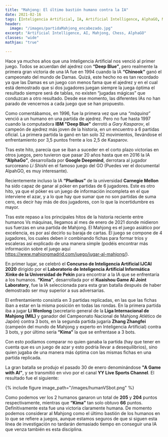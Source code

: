 ```yaml
---
title: "Mahjong: El último bastión humano contra la IA"
date: 2021-02-16
tags: [Inteligencia Artificial, IA, Artificial Intelligence, AlphaGO, Mahjong, chess]
header:
  image: "/images/partidaMahjong_encabezado.jpg"
excerpt: "Artificial Intelligence, AI, Mahjong, Chess, AlphaGO"
classes: "wide"
mathjax: "true"

---
```


Hace ya muchos años que una Inteligencia Artificial nos venció al primer juego. Todos se acuerdan del ajedrez con **“Deep Blue”**, pero realmente la primera gran victoria de una IA fue en 1994 cuando la IA **“Chinook”** ganó el campeonato del mundo de Damas. Quizá, este hecho no es tan recordado ya que las Damas es un juego con menos fama que el ajedrez y en el cual está demostrado que si dos jugadores juegan siempre la juega óptima el resultado siempre será de tablas, no existen “jugadas mágicas” que conduzcan a otro resultado. Desde ese momento, las diferentes IAs no han parado de vencernos a cada juego que se han propuesto. 

Como comentábamos, en 1996, fue la primera vez que una *“máquina”* venció a un humano en una partida de ajedrez. Pero no fue hasta 1997 cuando la computadora **IBM "Deep Blue"** derrotó a *Gary Kasparov*, el campeón de ajedrez más joven de la historia, en un encuentro a 6 partidas oficial. La primera partida la ganó en tan solo 32 movimientos, llevándose el enfrentamiento por 3,5 puntos frente a los 2,5 de Kasparov. 

Tras este hito, parecía que se iban a suceder en el corto plazo victorias en otros juegos, pero tuvieron que pasar 20 años hasta que en 2016 la IA **“AlphaGo”**, desarrollada por **Google Deepmind**, derrotara al jugador surcoreano *Li Shishi* en el famoso juego del GO (Puedes ver el documental AlpahGO, es muy interesante).

Recientemente incluso la IA **“Pluribus”** de la universidad **Carnegie Mellon** ha sido capaz de ganar al póker en partidas de 6 jugadores. Este es otro hito, ya que el póker es un juego de información incompleta en el que interviene el azar, y a lo que hay que sumar que no son partidas de suma cero, es decir hay más de dos jugadores, con lo que la incertidumbre es mayor. 

Tras este repaso a los principales hitos de la historia reciente entre humanos Vs máquinas, llegamos al mes de enero de 2021 donde midieron sus fuerzas en una partida de Mahjong. El Mahjong es el juego asiático por excelencia, es por así decirlo su baraja de cartas. El juego se compone de 4 jugadores, los cuales deben ir combinando fichas para formar tríos y escaleras así explicado de una manera simple (podéis encontrar más información sobre el juego aquí https://www.mahjongmadrid.com/juego/jugar-al-mahjong/).

En primer lugar, se celebró el **Concurso de Inteligencia Artificial IJCAI 2020** dirigido por el **Laboratorio de Inteligencia Artificial Informática Xinke de la Universidad de Pekín** para encontrar a la IA que se enfrentaría a los humanos. **“Kima”**, desarrollada por el **Kuaishou Game AI Joint Laboratory**, fue la IA seleccionada para esta gran batalla después de haber demostrado ser muy superior a sus adversarias.

El enfrentamiento consistía en 3 partidas replicadas, en las que las fichas iban a estar en la misma posición en todas las rondas. En la primera partida iba a jugar **Li Wenlong** (secretario general de la **Liga Internacional de Mahjong (MIL)** y ganador del Campeonato Nacional de Mahjong Atlético de Japón) contra 3 bots, en la segunda partida jugaría **Zhang Zhangfei** (campeón del mundo de Mahjong y experto en Inteligencia Artificial) contra 3 bots, y por último sería **“Kima”** la que se enfrentase a 3 bots.

Con esto podíamos comparar no quien ganaba la partida (hay que tener en cuenta que es un juego de azar y esto podría llevar a desequilibrios), sino quien jugaba de una manera más óptima con las mismas fichas en una partida replicada.

La gran batalla  se produjo el pasado 30 de enero denominándose **"A Game with AI"**, y se transmitió en vivo por el canal **YY Live Sports Channel**. El resultado fue el siguiente: 

{% include figure image_path="/images/humanVSbot.png" %}

Como podemos ver los 2 humanos ganaron un total de **205** y **204** puntos respectivamente, mientras que **“Kima”** tan solo obtuvo **66** puntos. Definitivamente esta fue una victoria claramente humana. De momento podemos considerar al Mahjong como el último bastión de los humanos en lo que se refiere a juegos, aunque estamos seguros de que si siguen esta línea de investigación no tardarán demasiado tiempo en conseguir una IA que venza también es esta disciplina.
